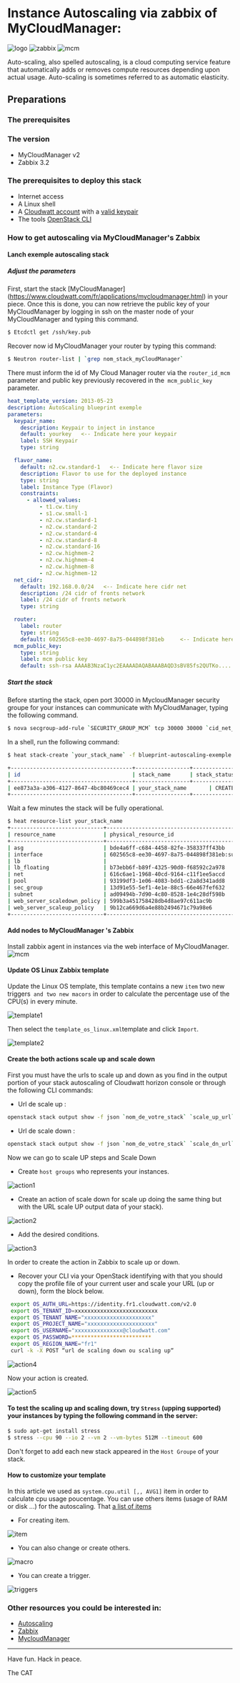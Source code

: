 # Instance Autoscaling  via zabbix of MyCloudManager:
![logo](img/images-2.jpg) ![zabbix](img/zabbix_logo.png) ![mcm](img/mycloudmanager.png)

Auto-scaling, also spelled autoscaling, is a cloud computing service feature that automatically adds or removes compute resources depending upon actual usage. Auto-scaling is sometimes referred to as automatic elasticity.

## Preparations

### The prerequisites

### The version
- MyCloudManager v2
- Zabbix 3.2

### The prerequisites to deploy this stack

 * Internet access
 * A Linux shell
 * A [Cloudwatt account](https://www.cloudwatt.com/cockpit/#/create-contact) with a [valid keypair](https://console.cloudwatt.com/project/access_and_security/?tab=access_security_tabs__keypairs_tab)
 * The tools [OpenStack CLI](http://docs.openstack.org/cli-reference/content/install_clients.html)


### How to get autoscaling via MyCloudManager's Zabbix

#### Lanch  exemple autoscaling stack

##### Adjust the parameters
First, start the stack [MyCloudManager] (https://www.cloudwatt.com/fr/applications/mycloudmanager.html) in your piece. Once this is done, you can now retrieve the public key of your MyCloudManager by logging in ssh on the master node of your MyCloudManager and typing this command.

~~~ bash
$ Etcdctl get /ssh/key.pub
~~~

Recover now id MyCloudManager your router by typing this command:

~~~ bash
$ Neutron router-list | `grep nom_stack_myCloudManager`
~~~
 There must inform the id of My Cloud Manager router via the `router_id_mcm` parameter and public key previously recovered in the` mcm_public_key` parameter.

 ~~~ yaml
 heat_template_version: 2013-05-23
 description: AutoScaling blueprint exemple
 parameters:
   keypair_name:
     description: Keypair to inject in instance
     default: yourkey   <-- Indicate here your keypair  
     label: SSH Keypair
     type: string

   flavor_name:
     default: n2.cw.standard-1   <-- Indicate here flavor size
     description: Flavor to use for the deployed instance
     type: string
     label: Instance Type (Flavor)
     constraints:
       - allowed_values:
           - t1.cw.tiny
           - s1.cw.small-1
           - n2.cw.standard-1
           - n2.cw.standard-2
           - n2.cw.standard-4
           - n2.cw.standard-8
           - n2.cw.standard-16
           - n2.cw.highmem-2
           - n2.cw.highmem-4
           - n2.cw.highmem-8
           - n2.cw.highmem-12
   net_cidr:                  
     default: 192.168.0.0/24   <-- Indicate here cidr net
     description: /24 cidr of fronts network
     label: /24 cidr of fronts network
     type: string

   router:
     label: router
     type: string
     default: 602565c8-ee30-4697-8a75-044898f381eb     <-- Indicate here MyCloudManager router id
   mcm_public_key:   
     type: string
     label: mcm public key
     default: ssh-rsa AAAAB3NzaC1yc2EAAAADAQABAAABAQD3sBV85fs2QUTKo.....  <-- Indicate here MyCloudManager public key
 ~~~

##### Start the stack

Before starting the stack, open port 30000 in MycloudManager security groupe for your instances can communicate with MyCloudManager, typing the following command.

 ~~~bash
 $ nova secgroup-add-rule `SECURITY_GROUP_MCM` tcp 30000 30000 `cid_net_autoscaling`
 ~~~

 In a shell, run the following command:

 ~~~bash
 $ heat stack-create `your_stack_name` -f blueprint-autoscaling-exemple.heat.yaml

 +--------------------------------------+-----------------+--------------------+----------------------+
 | id                                   | stack_name      | stack_status       | creation_time        |
 +--------------------------------------+-----------------+--------------------+----------------------+
 | ee873a3a-a306-4127-8647-4bc80469cec4 | your_stack_name       | CREATE_IN_PROGRESS | 2015-11-25T11:03:51Z |
 +--------------------------------------+-----------------+--------------------+----------------------+
 ~~~

 Wait a few minutes the stack will be fully operational.

 ~~~bash
 $ heat resource-list your_stack_name
 +-----------------------------+-------------------------------------------------------------------------------------+------------------------------+-----------------+----------------------+
 | resource_name               | physical_resource_id                                                                | resource_type                | resource_status | updated_time         |
 +-----------------------------+-------------------------------------------------------------------------------------+------------------------------+-----------------+----------------------+
 | asg                         | bde4a6ff-c684-4458-82fe-358337ff43bb                                                | OS::Heat::AutoScalingGroup   | CREATE_COMPLETE | 2016-09-13T14:30:06Z |
 | interface                   | 602565c8-ee30-4697-8a75-044898f381eb:subnet_id=ad09494b-7d90-4c80-8528-1e4c28df598b | OS::Neutron::RouterInterface | CREATE_COMPLETE | 2016-09-13T14:30:06Z |
 | lb                          |                                                                                     | OS::Neutron::LoadBalancer    | CREATE_COMPLETE | 2016-09-13T14:30:06Z |
 | lb_floating                 | b73ebb6f-b89f-4325-90d0-f68592c2a978                                                | OS::Neutron::FloatingIP      | CREATE_COMPLETE | 2016-09-13T14:30:06Z |
 | net                         | 616c6ae1-1968-40cd-9164-c11f1ee5accd                                                | OS::Neutron::Net             | CREATE_COMPLETE | 2016-09-13T14:30:06Z |
 | pool                        | 93199df3-1e06-4083-bdd1-c2a8d341add8                                                | OS::Neutron::Pool            | CREATE_COMPLETE | 2016-09-13T14:30:06Z |
 | sec_group                   | 13d91e55-5ef1-4e1e-88c5-66e467fef632                                                | OS::Neutron::SecurityGroup   | CREATE_COMPLETE | 2016-09-13T14:30:06Z |
 | subnet                      | ad09494b-7d90-4c80-8528-1e4c28df598b                                                | OS::Neutron::Subnet          | CREATE_COMPLETE | 2016-09-13T14:30:06Z |
 | web_server_scaledown_policy | 599b3a451758428db4d8ae97c611ac9b                                                    | OS::Heat::ScalingPolicy      | CREATE_COMPLETE | 2016-09-13T14:30:06Z |
 | web_server_scaleup_policy   | 9b12ca669d6a4e88b2494671c79a98e6                                                    | OS::Heat::ScalingPolicy      | CREATE_COMPLETE | 2016-09-13T14:30:06Z |
 +-----------------------------+-------------------------------------------------------------------------------------+------------------------------+-----------------+----------------------+

 ~~~

#### Add nodes to MyCloudManager 's Zabbix

Install zabbix agent in instances via the web interface of MyCloudManager.
 ![mcm](img/ajouterinstances.png)

#### Update OS Linux Zabbix template

 Update the Linux OS template, this template contains a new `item` two new` `triggers` and two new macors` in order to calculate the percentage use of the CPU(s) in every minute.

 ![template1](img/updatetemp1.png)

 Then select the `template_os_linux.xml`template and click `Import`.

 ![template2](img/updatetemp2.png)


#### Create the both actions scale up and scale down

 First you must have the urls to scale up and down as you find in the output portion of your stack autoscaling of Cloudwatt horizon console or through the following CLI commands:

   - Url de scale up :

 ~~~bash
 openstack stack output show -f json `nom_de_votre_stack` `scale_up_url` | jq '.output_value'
 ~~~

   - Url de scale down :

 ~~~bash
 openstack stack output show -f json `nom_de_votre_stack` `scale_dn_url` | jq '.output_value'
 ~~~

Now we can go to scale UP steps and Scale Down

 * Create `host groups` who represents your instances.

 ![action1](img/hostgroups.png)

 * Create an action of scale down for scale up doing the same thing but with the URL scale UP output data of your stack).

 ![action2](img/action1.png)

 *  Add the desired conditions.

 ![action3](img/action2.png)

 In order to create the action in Zabbix to scale up or down.

* Recover your CLI via your OpenStack identifying with that you should copy the profile file of your current user and scale your URL (up or down), form the block below.

~~~bash
 export OS_AUTH_URL=https://identity.fr1.cloudwatt.com/v2.0
 export OS_TENANT_ID=xxxxxxxxxxxxxxxxxxxxxxxxxx
 export OS_TENANT_NAME="xxxxxxxxxxxxxxxxxxxxx"
 export OS_PROJECT_NAME="xxxxxxxxxxxxxxxxxxxxx"
 export OS_USERNAME="xxxxxxxxxxxxxxx@cloudwatt.com"
 export OS_PASSWORD=*************************
 export OS_REGION_NAME="fr1"
 curl -k -X POST “url de scaling down ou scaling up“
~~~

 ![action4](img/action3.png)

 Now your action is created.

 ![action5](img/action4.png)

#### To test the scaling up and scaling down, try `Stress` (upping supported) your instances by typing the following command in the server:

~~~bash
$ sudo apt-get install stress
$ stress --cpu 90 --io 2 --vm 2 --vm-bytes 512M --timeout 600
~~~

Don't forget to add each new stack appeared in the `Host Groupe` of your stack.

#### How to customize your template

In this article we used as `system.cpu.util [,, AVG1]` item in order to calculate cpu usage poucentage.
You can use others items (usage of RAM or disk ...) for the autoscaling.
That [a list of items](https://www.zabbix.com/documentation/2.0/manual/config/items/itemtypes/zabbix_agent)

 * For creating item.

![item](img/item.png)

* You can also change or create others.

![macro](img/macro.png)

* You can create a trigger.

![triggers](img/triggers.png)


### Other resources you could be interested in:

 * [ Autoscaling ](https://dev.cloudwatt.com/fr/blog/passez-votre-infrastructure-openstack-a-l-echelle-avec-heat.html)
 * [ Zabbix](https://www.zabbix.com/documentation/3.0/manual/introduction/features)
 * [ MycloudManager ](https://www.cloudwatt.com/fr/applications/mycloudmanager.html)


 -----
 Have fun. Hack in peace.

 The CAT
